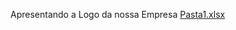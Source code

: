 Apresentando a Logo da nossa Empresa 
[Pasta1.xlsx](https://github.com/user-attachments/files/19638409/Pasta1.xlsx)
